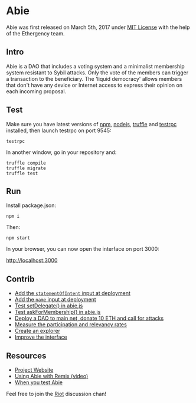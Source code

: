 # Abie

Abie was first released on March 5th, 2017 under [MIT License](https://github.com/AbieFund/abie/blob/master/LICENSE) with the help of the Ethergency team.

## Intro

Abie is a DAO that includes a voting system and a minimalist membership system resistant to Sybil attacks. Only the vote of the members can trigger a transaction to the beneficiary. The 'liquid democracy' allows members that don't have any device or Internet access to express their opinion on each incoming proposal.

## Test

Make sure you have latest versions of [npm](https://www.npmjs.com/), [nodejs](https://nodejs.org/en/), [truffle](https://github.com/trufflesuite/truffle) and [testrpc](https://www.npmjs.com/package/ethereumjs-testrpc) installed, then launch testrpc on port 9545:
```
testrpc
```
In another window, go in your repository and:

```
truffle compile
truffle migrate
truffle test
```

## Run

Install package.json:

```
npm i
```
Then:

```
npm start
```

In your browser, you can now open the interface on port 3000:  

[http://localhost:3000](http://localhost:3000)

## Contrib

* [Add the `statementOfIntent` input at deployment](https://github.com/AbieFund/abie/projects/1#card-9604673)
* [Add the `name` input at deployment](https://github.com/AbieFund/abie/projects/1#card-9604684)
* [Test setDelegate() in abie.js ](https://github.com/AbieFund/abie/projects/1#card-9604692)
* [Test askForMembership() in abie.js ](https://github.com/AbieFund/abie/projects/1#card-9604696)
* [Deploy a DAO to main net, donate 10 ETH and call for attacks](https://github.com/AbieFund/abie/projects/1#card-9604705)
* [Measure the participation and relevancy rates](https://github.com/AbieFund/abie/projects/1#card-9604708)
* [Create an explorer](https://github.com/AbieFund/abie/projects/1#card-9604722)
* [Improve the interface](https://github.com/AbieFund/abie/projects/1#card-9604731)

## Resources

* [Project Website](http://abie.fund/) 
* [Using Abie with Remix (video)](https://youtu.be/NCzbua9R_eE)
* [When you test Abie](https://imgur.com/a/m7fFvVi)

Feel free to join the [Riot](https://riot.im/app/#/room/#abie:matrix.org) discussion chan!
